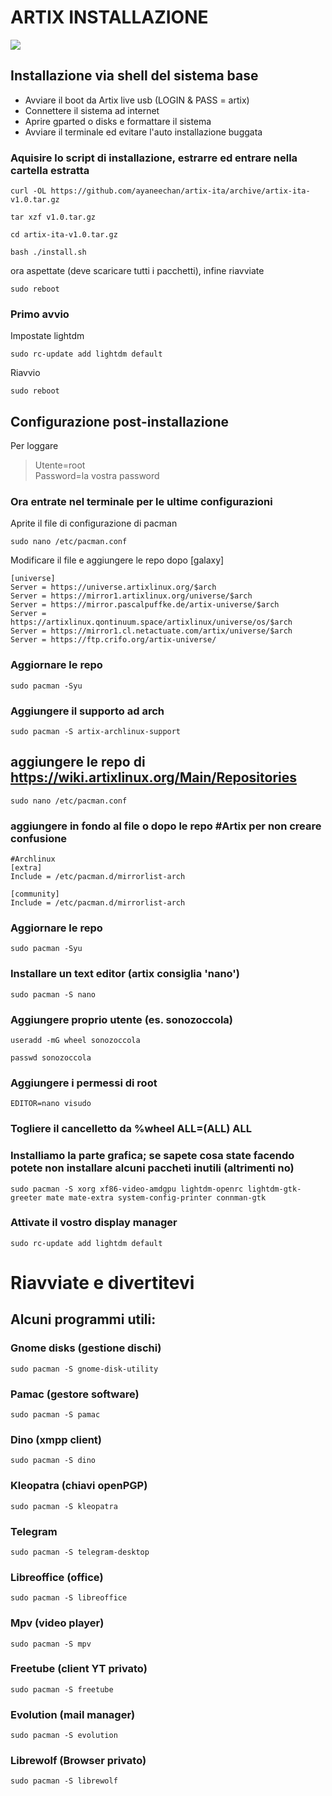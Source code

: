 # ARTIX INSTALLAZIONE
[![](https://img.shields.io/badge/Artix-Linux%20OS-blue?style=for-the-badge&logo=Artix+Linux)](https://artixlinux.org/)

## Installazione via shell del sistema base
- Avviare il boot da Artix live usb (LOGIN & PASS = artix)
- Connettere il sistema ad internet
- Aprire gparted o disks e formattare il sistema
- Avviare il terminale ed evitare l'auto installazione buggata

### Aquisire lo script di installazione, estrarre ed entrare nella cartella estratta
```
curl -OL https://github.com/ayaneechan/artix-ita/archive/artix-ita-v1.0.tar.gz
```
```
tar xzf v1.0.tar.gz
```
```
cd artix-ita-v1.0.tar.gz
```
```
bash ./install.sh
```
ora aspettate (deve scaricare tutti i pacchetti), infine riavviate
```
sudo reboot
```
### Primo avvio
Impostate lightdm
```
sudo rc-update add lightdm default
```
Riavvio
```
sudo reboot
```
## Configurazione post-installazione
Per loggare 
>Utente=root <br />
>Password=la vostra password
### Ora entrate nel terminale per le ultime configurazioni
Aprite il file di configurazione di pacman
```
sudo nano /etc/pacman.conf
```
Modificare il file e aggiungere le repo dopo [galaxy]
```
[universe]
Server = https://universe.artixlinux.org/$arch
Server = https://mirror1.artixlinux.org/universe/$arch
Server = https://mirror.pascalpuffke.de/artix-universe/$arch
Server = https://artixlinux.qontinuum.space/artixlinux/universe/os/$arch
Server = https://mirror1.cl.netactuate.com/artix/universe/$arch
Server = https://ftp.crifo.org/artix-universe/
```
### Aggiornare le repo
```
sudo pacman -Syu 
```
### Aggiungere il supporto ad arch
```
sudo pacman -S artix-archlinux-support
```
## aggiungere le repo di https://wiki.artixlinux.org/Main/Repositories
```
sudo nano /etc/pacman.conf
```
### aggiungere in fondo al file o dopo le repo #Artix per non creare confusione
```
#Archlinux
[extra]
Include = /etc/pacman.d/mirrorlist-arch

[community]
Include = /etc/pacman.d/mirrorlist-arch
```
### Aggiornare le repo
```
sudo pacman -Syu 
```
### Installare un text editor (artix consiglia 'nano')
```
sudo pacman -S nano
```
### Aggiungere proprio utente (es. sonozoccola)
```
useradd -mG wheel sonozoccola
```
```
passwd sonozoccola
```
### Aggiungere i permessi di root
```
EDITOR=nano visudo
```
### Togliere il cancelletto da %wheel ALL=(ALL) ALL

### Installiamo la parte grafica; se sapete cosa state facendo potete non installare alcuni paccheti inutili (altrimenti no)
```
sudo pacman -S xorg xf86-video-amdgpu lightdm-openrc lightdm-gtk-greeter mate mate-extra system-config-printer connman-gtk
```
### Attivate il vostro display manager
```
sudo rc-update add lightdm default
```

# Riavviate e divertitevi
## Alcuni programmi utili:
### Gnome disks (gestione dischi)
```
sudo pacman -S gnome-disk-utility
```
### Pamac (gestore software)
```
sudo pacman -S pamac
```
### Dino (xmpp client)
```
sudo pacman -S dino
```
### Kleopatra (chiavi openPGP)
```
sudo pacman -S kleopatra
```
### Telegram
```
sudo pacman -S telegram-desktop
```
### Libreoffice (office)
```
sudo pacman -S libreoffice
```
### Mpv (video player)
```
sudo pacman -S mpv
```
### Freetube (client YT privato)
```
sudo pacman -S freetube
```
### Evolution (mail manager)
```
sudo pacman -S evolution
```
### Librewolf (Browser privato)
```
sudo pacman -S librewolf
```
